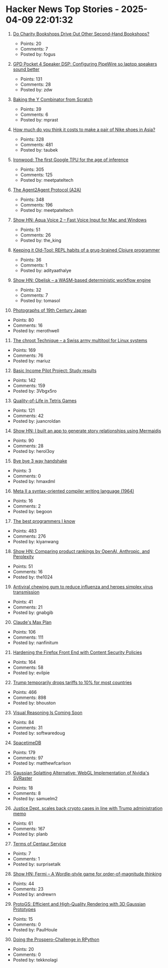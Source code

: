 # Hacker News Top Stories - 2025-04-09 22:01:32

1. [Do Charity Bookshops Drive Out Other Second-Hand Bookshops?](http://wormwoodiana.blogspot.com/2025/04/do-charity-bookshops-drive-out-other.html)
   - Points: 20
   - Comments: 7
   - Posted by: fogus

2. [GPD Pocket 4 Speaker DSP: Configuring PipeWire so laptop speakers sound better](https://kittenlabs.de/blog/2025/04/06/gpd-pocket-4-speaker-dsp/)
   - Points: 131
   - Comments: 28
   - Posted by: zdw

3. [Baking the Y Combinator from Scratch](https://the-nerve-blog.ghost.io/baking-the-y-combinator-from-scratch-part-1/)
   - Points: 39
   - Comments: 6
   - Posted by: mprast

4. [How much do you think it costs to make a pair of Nike shoes in Asia?](https://threadreaderapp.com/thread/1909741170953273353.html)
   - Points: 328
   - Comments: 481
   - Posted by: taubek

5. [Ironwood: The first Google TPU for the age of inference](https://blog.google/products/google-cloud/ironwood-tpu-age-of-inference/)
   - Points: 305
   - Comments: 125
   - Posted by: meetpateltech

6. [The Agent2Agent Protocol (A2A)](https://developers.googleblog.com/en/a2a-a-new-era-of-agent-interoperability/)
   - Points: 348
   - Comments: 196
   - Posted by: meetpateltech

7. [Show HN: Aqua Voice 2 – Fast Voice Input for Mac and Windows](https://withaqua.com)
   - Points: 51
   - Comments: 26
   - Posted by: the_king

8. [Keeping it Old-Tool: REPL habits of a grug-brained Clojure programmer](https://www.evalapply.org/posts/demo-clojure-workflow-scicloj/index.html)
   - Points: 36
   - Comments: 1
   - Posted by: adityaathalye

9. [Show HN: Obelisk – a WASM-based deterministic workflow engine](https://obeli.sk/)
   - Points: 32
   - Comments: 7
   - Posted by: tomasol

10. [Photographs of 19th Century Japan](https://cosmographia.substack.com/p/photographs-of-old-japan)
   - Points: 80
   - Comments: 16
   - Posted by: merothwell

11. [The chroot Technique – a Swiss army multitool for Linux systems](https://livesys.se/posts/the-chroot-technique/)
   - Points: 169
   - Comments: 76
   - Posted by: mariuz

12. [Basic Income Pilot Project: Study results](https://www.pilotprojekt-grundeinkommen.de/en)
   - Points: 142
   - Comments: 159
   - Posted by: 3Vbgx5ro

13. [Quality-of-Life in Tetris Games](https://jcarlosroldan.com/post/355)
   - Points: 121
   - Comments: 42
   - Posted by: juancroldan

14. [Show HN: I built an app to generate story relationships using Mermaidjs](https://github.com/herol3oy/austen)
   - Points: 90
   - Comments: 28
   - Posted by: herol3oy

15. [Bye bye 3 way handshake](https://billatnapier.medium.com/bye-bye-three-way-handshake-and-hello-to-0-rtt-d11d9c4f4fdf)
   - Points: 3
   - Comments: 0
   - Posted by: hmaxdml

16. [Meta II a syntax-oriented compiler writing language (1964)](https://dl.acm.org/citation.cfm?doid=800257.808896)
   - Points: 16
   - Comments: 2
   - Posted by: begoon

17. [The best programmers I know](https://endler.dev/2025/best-programmers/)
   - Points: 483
   - Comments: 276
   - Posted by: kiyanwang

18. [Show HN: Comparing product rankings by OpenAI, Anthropic, and Perplexity](https://productrank.ai/)
   - Points: 51
   - Comments: 16
   - Posted by: the1024

19. [Antiviral chewing gum to reduce influenza and herpes simplex virus transmission](https://penntoday.upenn.edu/news/penn-dental-antiviral-chewing-gum-reduce-influenza-and-herpes-simplex-virus-transmission)
   - Points: 41
   - Comments: 21
   - Posted by: gnabgib

20. [Claude's Max Plan](https://www.anthropic.com/news/max-plan)
   - Points: 106
   - Comments: 111
   - Posted by: nanfinitum

21. [Hardening the Firefox Front End with Content Security Policies](https://attackanddefense.dev/2025/04/09/hardening-the-firefox-frontend-with-content-security-policies.html)
   - Points: 164
   - Comments: 58
   - Posted by: evilpie

22. [Trump temporarily drops tariffs to 10% for most countries](https://www.cnbc.com/2025/04/09/trump-announces-90-day-tariff-pause-for-at-least-some-countries.html)
   - Points: 466
   - Comments: 898
   - Posted by: bhouston

23. [Visual Reasoning Is Coming Soon](http://arcturus-labs.com/blog/2025/03/31/visual-reasoning-is-coming-soon/)
   - Points: 84
   - Comments: 31
   - Posted by: softwaredoug

24. [SpacetimeDB](https://spacetimedb.com/)
   - Points: 179
   - Comments: 97
   - Posted by: matthewfcarlson

25. [Gaussian Splatting Alternative: WebGL Implementation of Nvidia's SVRaster](https://github.com/samuelm2/svraster-webgl)
   - Points: 18
   - Comments: 8
   - Posted by: samuelm2

26. [Justice Dept. scales back crypto cases in line with Trump administration memo](https://www.washingtonpost.com/national-security/2025/04/08/trump-crypto-fraud-doj-enforcement)
   - Points: 61
   - Comments: 167
   - Posted by: planb

27. [Terms of Centaur Service](https://contraptions.venkateshrao.com/p/terms-of-centaur-service)
   - Points: 7
   - Comments: 1
   - Posted by: surprisetalk

28. [Show HN: Fermi – A Wordle-style game for order-of-magnitude thinking](https://fermi-game.andrewnoble.me/)
   - Points: 44
   - Comments: 23
   - Posted by: andrewrn

29. [ProtoGS: Efficient and High-Quality Rendering with 3D Gaussian Prototypes](https://arxiv.org/abs/2503.17486)
   - Points: 15
   - Comments: 0
   - Posted by: PaulHoule

30. [Doing the Prospero-Challenge in RPython](https://pypy.org/posts/2025/04/prospero-in-rpython.html)
   - Points: 20
   - Comments: 0
   - Posted by: tekknolagi

